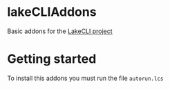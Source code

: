 # lakeCLIAddons
Basic addons for the [LakeCLI project](https://www.github.com/Folgue02/lakeCLI)

# Getting started
To install this addons you must run the file `autorun.lcs`

